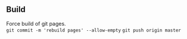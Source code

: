 
## Build

Force build of git pages.  
`git commit -m 'rebuild pages' --allow-empty`
`git push origin master`
